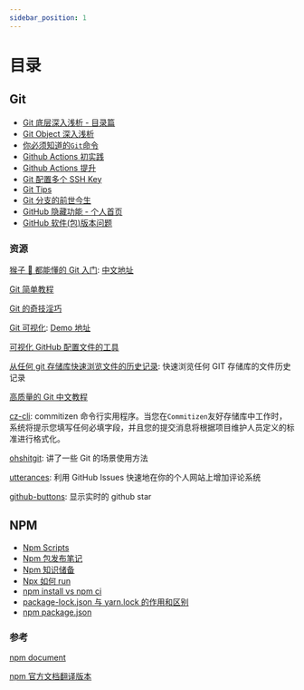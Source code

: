 ```yaml
---
sidebar_position: 1
---
```


# 目录

## Git

-   [Git 底层深入浅析 - 目录篇](./git/git-base-analysis.md)
-   [Git Object 深入浅析](./git/git-objects.md)
-   [你必须知道的`Git`命令](./git/you-must-know-git-commands.md)
-   [Github Actions 初实践](./git/github-action.md)
-   [Github Actions 提升](./git/github-action-improve.md)
-   [Git 配置多个 SSH Key](./git/git-config-multiple-ssh.md)
-   [Git Tips](./git/git-tips.md)
-   [Git 分支的前世今生](./git/git-branch-opinion.md)
-   [GitHub 隐藏功能 - 个人首页](./git/github-profile.md)
-   [GitHub 软件(包)版本问题](./git/version.md)

### 资源

[猴子 🐒 都能懂的 Git 入门](https://backlog.com/git-tutorial/): [中文地址](https://backlog.com/git-tutorial/cn/)

[Git 简单教程](https://rogerdudler.github.io/git-guide/index.html)

[Git 的奇技淫巧](https://github.com/521xueweihan/git-tips)

[Git 可视化](https://github.com/pcottle/learnGitBranching): [Demo 地址](https://learngitbranching.js.org/?demo)

[可视化 GitHub 配置文件的工具](https://github.com/tipsy/profile-summary-for-github)

[从任何 git 存储库快速浏览文件的历史记录](https://github.com/pomber/git-history): 快速浏览任何 GIT 存储库的文件历史记录

[高质量的 Git 中文教程](https://github.com/geeeeeeeeek/git-recipes)

[cz-cli](https://github.com/commitizen/cz-cli): commitizen 命令行实用程序。当您在`Commitizen`友好存储库中工作时，系统将提示您填写任何必填字段，并且您的提交消息将根据项目维护人员定义的标准进行格式化。

[ohshitgit](http://ohshitgit.com/): 讲了一些 Git 的场景使用方法

[utterances](https://github.com/utterance/utterances): 利用 GitHub Issues 快速地在你的个人网站上增加评论系统

[github-buttons](https://github.com/mdo/github-buttons): 显示实时的 github star

## NPM

-   [Npm Scripts](./npm/npm-scripts.md)
-   [Npm 包发布笔记](./npm/npm-publish.md)
-   [Npm 知识储备](./npm/npm-knowledge-reserve.md)
-   [Npx 如何 run](./npm/how-npx-to-run.md)
-   [npm install vs npm ci](./npm/npm-install-vs-npm-ci.md)
-   [package-lock.json 与 yarn.lock 的作用和区别](./npm/package-lock-vs-yarn-lock.md)
-   [npm package.json](./npm/npm-package-json.md)

### 参考

[npm document](https://docs.npmjs.com/)

[npm 官方文档翻译版本](https://cloud.tencent.com/developer/chapter/18110)
